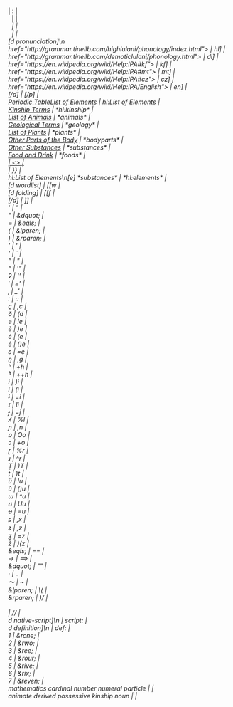 <!DOCTYPE html>
</link><link> | </link>:<link> | <br>
</link>&nbsp;<high-lulani> | </link> <high-lulani> | <br>
</high-lulani>&nbsp;<em> | </high-lulani> <em> | <br>
</high-lulani>&nbsp;<small-caps> | </high-lulani> <small-caps> | <br>
[d pronunciation]\n<ipa><a | [p | <br>
href="http://grammar.tinellb.com/highlulani/phonology/index.html"> | hl] | <br>
href="http://grammar.tinellb.com/demoticlulani/phonology.html"> | dl] | <br>
href="https://en.wikipedia.org/wiki/Help:IPA#kf"> | kf] | <br>
href="https://en.wikipedia.org/wiki/Help:IPA#mt"> | mt] | <br>
href="https://en.wikipedia.org/wiki/Help:IPA#cz"> | cz] | <br>
href="https://en.wikipedia.org/wiki/Help:IPA/English"> | en] | <br>
</a></ipa>[/d] | [/p] | <br>
<a href="http://grammar.tinellb.com/highlulani/apocrypha/elements.html"><span class="desktop">Periodic Table</span><span class="mobile">List of Elements</span></a> | hl:List of Elements | <br>
<a href="http://grammar.tinellb.com/highlulani/apocrypha/kinship.html">Kinship Terms</a> | *hl:kinship* | <br>
<a href="../search.html?term=animal">List of Animals</a> | *animals* | <br>
<a href="../search.html?term=geology">Geological Terms</a> | *geology* | <br>
<a href="../search.html?term=plant">List of Plants</a> | *plants* | <br>
<a href="../search.html?term=bodypart">Other Parts of the Body</a> | *bodyparts* | <br>
<a href="../search.html?term=substance">Other Substances</a> | *substances* | <br>
<a href="../search.html?term=food">Food and Drink</a> | *foods* | <br>
<a href=" | {{ | <br>
"> | <> | <br>
</a> | }} | <br>
hl:List of Elements\n[e] *substances* | *hl:elements* | <br>
[d wordlist] | [[w | <br>
[d folding] | [[f | <br>
[/d] | ]] | <br>
' | &quot; | <br>
" | &dquot; | <br>
= | &eqls; | <br>
( | &lparen; | <br>
) | &rparen; | <br>
&rsquo; | ' | <br>
&lsquo; | ` | <br>
&rdquo; | " | <br>
&ldquo; | '" | <br>
&#x294; | '' | <br> <!-- glottal stop -->
&#x2c8; | =' | <br> <!-- primary stress -->
&#x2cc; | _' | <br> <!-- secondary stress -->
&#x2d0; | :: | <br> <!-- length mark -->
&ccedil; | ,c | <br>
&eth; | (d | <br>
&#x259; | !e | <br> <!-- schwa -->
&egrave; | )e | <br>
&eacute; | (e | <br>
&ecirc; | ()e | <br>
&#x25b; | =e | <br> <!-- epsilon -->
&#x14b; | ,g | <br> <!-- eng -->
&#x2b0; | +h | <br> <!-- aspiration -->
&#x2b1; | ++h | <br> <!-- breathy voice -->
&igrave; | )i | <br>
&iacute; | (i | <br>
&#x268; | =i | <br> <!-- barred i -->
&#x26a; | Ii | <br> <!-- small caps I -->
&#x25f; | =j | <br> <!-- barred j -->
&#x28e; | %l | <br> <!-- palatal l -->
&#x272; | ,n | <br> <!-- palatal n -->
&#x252; | Oo | <br> <!-- open o sound -->
&#x254; | +o | <br> <!-- turned c / /or/ sound -->
&#x27d; | %r | <br> <!-- retroflex flap -->
&#x279; | ^r | <br> <!-- turned r -->
&#x1e6c; | )T | <br>
&#x1e6d; | )t | <br>
&uuml; | !u | <br>
&ucirc; | ()u | <br>
&#x26f; | ^u | <br> <!-- turned m -->
&#x28a | Uu | <br> <!-- horseshoe -->
&#x289; | =u | <br> <!-- barred u -->
&#x255; | ,x | <br> <!-- curl-tailed c -->
&#x291; | ,z | <br> <!-- curl-tailed z -->
&#x292; | =z | <br> <!-- ezh -->
&#x17e; | )(z | <br> <!-- z with hacek -->
&eqls; | == | <br>
&rarr; | ==> | <br>
&dquot; | "" | <br>
&middot; | .. | <br>
&#xff5e; | ~ | <br>
&lparen; | \( | <br>
&rparen; | )/ | <br>
<br> |  //  | <br>
d native-script]\n | script:  | <br>
d definition]\n | def:  | <br>
<overline>1</overline> | &rone; | <br>
<overline>2</overline> | &rwo; | <br>
<overline>3</overline> | &ree; | <br>
<overline>4</overline> | &rour; | <br>
<overline>5</overline> | &rive; | <br>
<overline>6</overline> | &rix; | <br>
<overline>7</overline> | &reven; | <br>
mathematics cardinal number numeral particle | <cardinal> | <br>
animate derived possessive kinship noun | <kinship> | <br>

